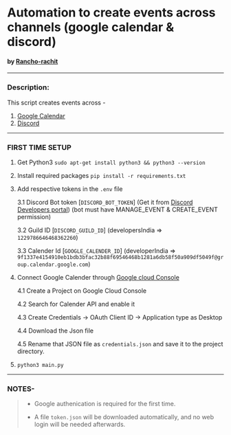 # Automation to create events across channels (google calendar & discord)
#### by [Rancho-rachit](https://github.com/Rancho-rachit)

---

### Description:

This script creates events across -
1. [Google Calendar](https://developersindia.in/events-calendar/)  
2. [Discord](https://discord.com/channels/669880381649977354/)

---

### FIRST TIME SETUP

1. Get Python3 `sudo apt-get install python3 && python3 --version`

2. Install required packages `pip install -r requirements.txt`

3. Add respective tokens in the `.env` file

   3.1 Discord Bot token [`DISCORD_BOT_TOKEN`] (Get it from [Discord Developers portal](https://discord.com/developers/applications/)) (bot must have MANAGE_EVENT & CREATE_EVENT permission)

   3.2 Guild ID [`DISCORD_GUILD_ID`] (developersIndia => `1229786646468362260`)

   3.3 Calender Id [`GOOGLE_CALENDER_ID`] (developerIndia => `9f1337e4154910eb1bdb3bfac32b88f69546468b1281a6db58f50a909df5049f@group.calendar.google.com`)

4. Connect Google Calender through [Google cloud Console](https://console.cloud.google.com/)

    4.1 Create a Project on Google Cloud Console
   
    4.2 Search for Calender API and enable it

    4.3 Create Credentials ->  OAuth Client ID -> Application type as Desktop

    4.4 Download the Json file 

    4.5 Rename that JSON file as `credentials.json` and save it to the project directory.

5. `python3 main.py` 

---

### NOTES-

> - Google authenication is required for the first time.
> 
> - A file `token.json` will be downloaded automatically, and no web login will be needed afterwards.

<!-- END -->
